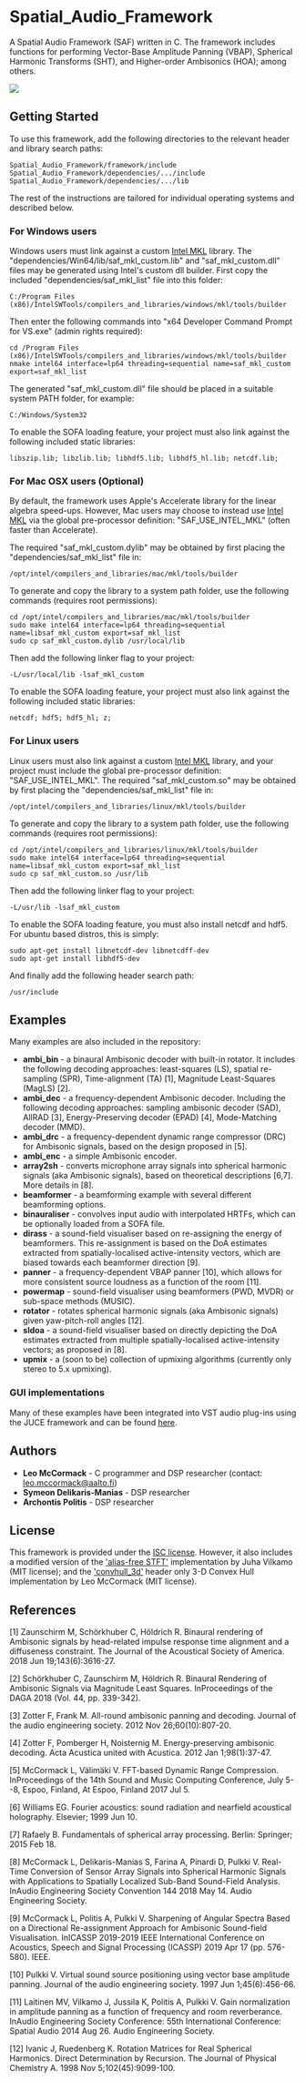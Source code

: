 # Spatial_Audio_Framework

A Spatial Audio Framework (SAF) written in C. The framework includes functions for performing Vector-Base Amplitude Panning (VBAP), Spherical Harmonic Transforms (SHT), and Higher-order Ambisonics (HOA); among others.

![](saf.png)

## Getting Started

To use this framework, add the following directories to the relevant header and library search paths:

```
Spatial_Audio_Framework/framework/include
Spatial_Audio_Framework/dependencies/.../include
Spatial_Audio_Framework/dependencies/.../lib
```

The rest of the instructions are tailored for individual operating systems and described below.

### For Windows users

Windows users must link against a custom [Intel MKL](https://software.intel.com/en-us/articles/free-ipsxe-tools-and-libraries) library. The "dependencies/Win64/lib/saf_mkl_custom.lib" and "saf_mkl_custom.dll" files may be generated using Intel's custom dll builder. First copy the included "dependencies/saf_mkl_list" file into this folder:

```
C:/Program Files (x86)/IntelSWTools/compilers_and_libraries/windows/mkl/tools/builder
```

Then enter the following commands into "x64 Developer Command Prompt for VS.exe" (admin rights required):

```
cd /Program Files (x86)/IntelSWTools/compilers_and_libraries/windows/mkl/tools/builder
nmake intel64 interface=lp64 threading=sequential name=saf_mkl_custom export=saf_mkl_list
```

The generated "saf_mkl_custom.dll" file should be placed in a suitable system PATH folder, for example:

```
C:/Windows/System32
```

To enable the SOFA loading feature, your project must also link against the following included static libraries:

```
libszip.lib; libzlib.lib; libhdf5.lib; libhdf5_hl.lib; netcdf.lib;
```

### For Mac OSX users (Optional)

By default, the framework uses Apple's Accelerate library for the linear algebra speed-ups. However, Mac users may choose to instead use [Intel MKL](https://software.intel.com/en-us/articles/free-ipsxe-tools-and-libraries) via the global pre-processor definition: "SAF_USE_INTEL_MKL" (often faster than Accelerate). 

The required "saf_mkl_custom.dylib" may be obtained by first placing the "dependencies/saf_mkl_list" file in:

```
/opt⁩/intel⁩/compilers_and_libraries/mac⁩/mkl⁩/tools⁩/builder⁩ 
```

To generate and copy the library to a system path folder, use the following commands (requires root permissions):

```
cd /opt⁩/intel⁩/compilers_and_libraries/mac⁩/mkl⁩/tools⁩/builder⁩
sudo make intel64 interface=lp64 threading=sequential name=libsaf_mkl_custom export=saf_mkl_list
sudo cp saf_mkl_custom.dylib /usr/local/lib

```

Then add the following linker flag to your project:

```
-L/usr/local/lib -lsaf_mkl_custom
```

To enable the SOFA loading feature, your project must also link against the following included static libraries:

```
netcdf; hdf5; hdf5_hl; z; 
```

### For Linux users

Linux users must also link against a custom [Intel MKL](https://software.intel.com/en-us/articles/free-ipsxe-tools-and-libraries) library, and your project must include the global pre-processor definition: "SAF_USE_INTEL_MKL". The required "saf_mkl_custom.so" may be obtained by first placing the "dependencies/saf_mkl_list" file in:

```
/opt⁩/intel⁩/compilers_and_libraries/linux/mkl⁩/tools⁩/builder⁩ 
```

To generate and copy the library to a system path folder, use the following commands (requires root permissions):

```
cd /opt⁩/intel⁩/compilers_and_libraries/linux/mkl⁩/tools⁩/builder⁩
sudo make intel64 interface=lp64 threading=sequential name=libsaf_mkl_custom export=saf_mkl_list
sudo cp saf_mkl_custom.so /usr/lib

```

Then add the following linker flag to your project:

```
-L/usr/lib -lsaf_mkl_custom
```

To enable the SOFA loading feature, you must also install netcdf and hdf5. For ubuntu based distros, this is simply:

```
sudo apt-get install libnetcdf-dev libnetcdff-dev
sudo apt-get install libhdf5-dev
```

And finally add the following header search path:

```
/usr/include  
```

## Examples

Many examples are also included in the repository:
* **ambi_bin** - a binaural Ambisonic decoder with built-in rotator. It includes the following decoding approaches: least-squares (LS), spatial re-sampling (SPR), Time-alignment (TA) [1], Magnitude Least-Squares (MagLS) [2].
* **ambi_dec** - a frequency-dependent Ambisonic decoder. Including the following decoding approaches: sampling ambisonic decoder (SAD), AllRAD [3], Energy-Preserving decoder (EPAD) [4], Mode-Matching decoder (MMD).
* **ambi_drc** - a frequency-dependent dynamic range compressor (DRC) for Ambisonic signals, based on the design proposed in [5].
* **ambi_enc** - a simple Ambisonic encoder.
* **array2sh** - converts microphone array signals into spherical harmonic signals (aka Ambisonic signals), based on theoretical descriptions [6,7]. More details in [8].
* **beamformer** - a beamforming example with several different beamforming options.
* **binauraliser** - convolves input audio with interpolated HRTFs, which can be optionally loaded from a SOFA file.
* **dirass** - a sound-field visualiser based on re-assigning the energy of beamformers. This re-assignment is based on the DoA estimates extracted from spatially-localised active-intensity vectors, which are biased towards each beamformer direction [9].
* **panner** - a frequency-dependent VBAP panner [10], which allows for more consistent source loudness as a function of the room [11].
* **powermap** - sound-field visualiser using beamformers (PWD, MVDR) or sub-space methods (MUSIC).
* **rotator** - rotates spherical harmonic signals (aka Ambisonic signals) given yaw-pitch-roll angles [12].
* **sldoa** - a sound-field visualiser based on directly depicting the DoA estimates extracted from multiple spatially-localised active-intensity vectors; as proposed in [8].
* **upmix** - a (soon to be) collection of upmixing algorithms (currently only stereo to 5.x upmixing).

### GUI implementations

Many of these examples have been integrated into VST audio plug-ins using the JUCE framework and can be found [here](http://research.spa.aalto.fi/projects/sparta_vsts/).

## Authors

* **Leo McCormack** - C programmer and DSP researcher (contact: leo.mccormack@aalto.fi)
* **Symeon Delikaris-Manias** - DSP researcher
* **Archontis Politis** - DSP researcher

## License

This framework is provided under the [ISC license](https://choosealicense.com/licenses/isc/). However, it also includes a modified version of the ['alias-free STFT'](https://github.com/jvilkamo/afSTFT) implementation by Juha Vilkamo (MIT license); and the ['convhull_3d'](https://github.com/leomccormack/convhull_3d) header only 3-D Convex Hull implementation by Leo McCormack (MIT license).

## References

[1] Zaunschirm M, Schörkhuber C, Höldrich R. Binaural rendering of Ambisonic signals by head-related impulse response time alignment and a diffuseness constraint. The Journal of the Acoustical Society of America. 2018 Jun 19;143(6):3616-27.

[2] Schörkhuber C, Zaunschirm M, Höldrich R. Binaural Rendering of Ambisonic Signals via Magnitude Least Squares. InProceedings of the DAGA 2018 (Vol. 44, pp. 339-342).

[3] Zotter F, Frank M. All-round ambisonic panning and decoding. Journal of the audio engineering society. 2012 Nov 26;60(10):807-20.

[4] Zotter F, Pomberger H, Noisternig M. Energy-preserving ambisonic decoding. Acta Acustica united with Acustica. 2012 Jan 1;98(1):37-47.

[5] McCormack L, Välimäki V. FFT-based Dynamic Range Compression. InProceedings of the 14th Sound and Music Computing Conference, July 5--8, Espoo, Finland, At Espoo, Finland 2017 Jul 5.

[6] Williams EG. Fourier acoustics: sound radiation and nearfield acoustical holography. Elsevier; 1999 Jun 10.

[7] Rafaely B. Fundamentals of spherical array processing. Berlin: Springer; 2015 Feb 18.

[8] McCormack L, Delikaris-Manias S, Farina A, Pinardi D, Pulkki V. Real-Time Conversion of Sensor Array Signals into Spherical Harmonic Signals with Applications to Spatially Localized Sub-Band Sound-Field Analysis. InAudio Engineering Society Convention 144 2018 May 14. Audio Engineering Society.

[9] McCormack L, Politis A, Pulkki V. Sharpening of Angular Spectra Based on a Directional Re-assignment Approach for Ambisonic Sound-field Visualisation. InICASSP 2019-2019 IEEE International Conference on Acoustics, Speech and Signal Processing (ICASSP) 2019 Apr 17 (pp. 576-580). IEEE.

[10] Pulkki V. Virtual sound source positioning using vector base amplitude panning. Journal of the audio engineering society. 1997 Jun 1;45(6):456-66.

[11] Laitinen MV, Vilkamo J, Jussila K, Politis A, Pulkki V. Gain normalization in amplitude panning as a function of frequency and room reverberance. InAudio Engineering Society Conference: 55th International Conference: Spatial Audio 2014 Aug 26. Audio Engineering Society.

[12] Ivanic J, Ruedenberg K. Rotation Matrices for Real Spherical Harmonics. Direct Determination by Recursion. The Journal of Physical Chemistry A. 1998 Nov 5;102(45):9099-100.




